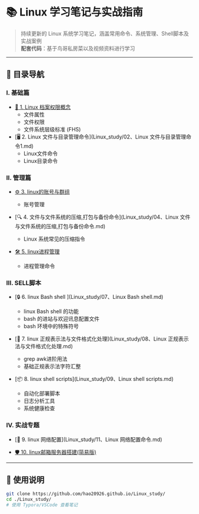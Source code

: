 # 📚 Linux 学习笔记与实战指南

> 持续更新的 Linux 系统学习笔记，涵盖常用命令、系统管理、Shell脚本及实战案例  
> **配套代码**：基于鸟哥私房菜以及视频资料进行学习

---

## 📂 目录导航

### Ⅰ. 基础篇
- [📖 1. Linux 档案权限概念](Linux_study/01、linux档案权限概念.md)
  - 文件属性
  - 文件权限
  - 文件系统层级标准 (FHS)
- [🖥️ 2. Linux 文件与目录管理命令](Linux_study/02、Linux 文件与目录管理命令1.md)
  - Linux文件命令
  - Linux目录命令

### Ⅱ. 管理篇
- [⚙️ 3. linux的账号与群组](Linux_study/03、Linux的账号与群组.md)
  - 账号管理
  
- [🔍 4. 文件与文件系统的压缩,打包与备份命令](Linux_study/04、Linux 文件与文件系统的压缩,打包与备份命令.md)
  - Linux 系统常见的压缩指令

- [🛠️ 5. linux进程管理](Linux_study/10、Linux进程管理.md)
  - 进程管理命令

### Ⅲ. SELL脚本

- [🔒 6. linux Bash shell ](Linux_study/07、Linux Bash shell.md)
  - linux Bash shell 的功能
  - bash 的进站与欢迎讯息配置文件
  - bash 环境中的特殊符号

- [🐚 7. linux 正规表示法与文件格式化处理](Linux_study/08、Linux 正规表示法与文件格式化处理.md)
  - grep awk进阶用法
  - 基础正规表示法字符汇整

- [📦 8. linux shell scripts](Linux_study/09、Linux shell scripts.md)
  - 自动化部署脚本
  - 日志分析工具
  - 系统健康检查

### IV. 实战专题
- [🚀 9. linux 网络配置](Linux_study/11、Linux 网络配置命令.md)
 
- [🛡️ 10. linux邮箱服务器搭建(简易版)](Linux_study/12、Linux邮箱服务器搭建(简易版).md)

---

## 🚦 使用说明
```bash
git clone https://github.com/hao20926.github.io/Linux_study/
cd ./Linux_study/
# 使用 Typora/VSCode 查看笔记
